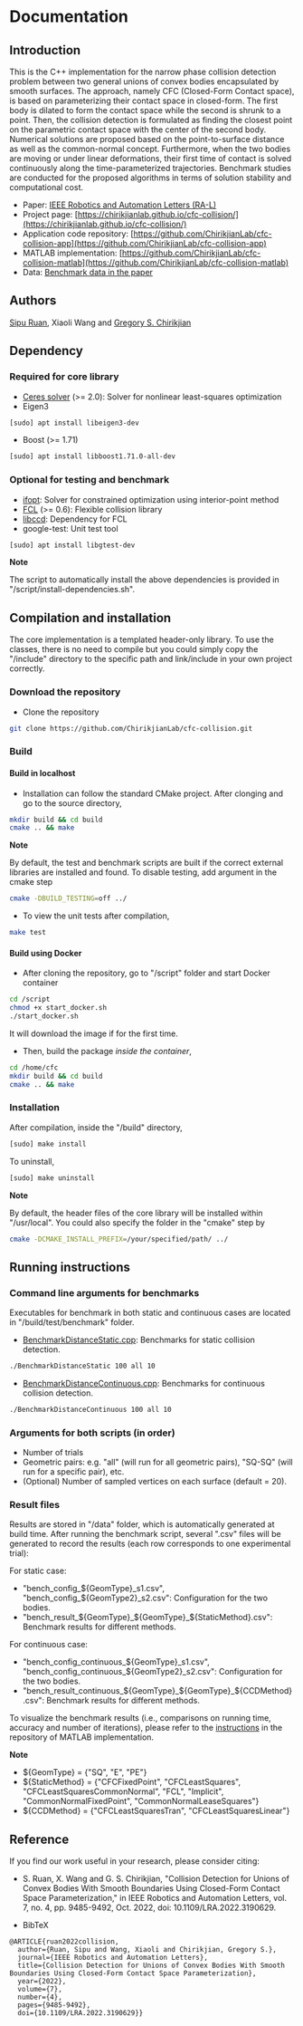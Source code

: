 # Documentation
## Introduction
This is the C++ implementation for the narrow phase collision detection problem between two general unions of convex bodies encapsulated by smooth surfaces. The approach, namely CFC (Closed-Form Contact space), is based on parameterizing their contact space in closed-form. The first body is dilated to form the contact space while the second is shrunk to a point. Then, the collision detection is formulated as finding the closest point on the parametric contact space with the center of the second body. Numerical solutions are proposed based on the point-to-surface distance as well as the common-normal concept. Furthermore, when the two bodies are moving or under linear deformations, their first time of contact is solved continuously along the time-parameterized trajectories. Benchmark studies are conducted for the proposed algorithms in terms of solution stability and computational cost.

- Paper: [IEEE Robotics and Automation Letters (RA-L)](https://ieeexplore.ieee.org/document/9829274)
- Project page: [https://chirikjianlab.github.io/cfc-collision/](https://chirikjianlab.github.io/cfc-collision/)
- Application code repository: [https://github.com/ChirikjianLab/cfc-collision-app](https://github.com/ChirikjianLab/cfc-collision-app)
- MATLAB implementation: [https://github.com/ChirikjianLab/cfc-collision-matlab](https://github.com/ChirikjianLab/cfc-collision-matlab)
- Data: [Benchmark data in the paper](https://drive.google.com/drive/folders/17jSSC-EIhiSTqXSgfoEOs4R7mzKy1d1i?usp=sharing)

## Authors
[Sipu Ruan](https://ruansp.github.io), Xiaoli Wang and [Gregory S. Chirikjian](https://scholar.google.com/citations?user=qoIuyMoAAAAJ&hl=en)

## Dependency
### Required for core library
- [Ceres solver](http://ceres-solver.org/installation.html) (>= 2.0): Solver for nonlinear least-squares optimization
- Eigen3 
```sh
[sudo] apt install libeigen3-dev
```
- Boost (>= 1.71) 
```sh
[sudo] apt install libboost1.71.0-all-dev
```

### Optional for testing and benchmark
- [ifopt](https://github.com/ethz-adrl/ifopt): Solver for constrained optimization using interior-point method
- [FCL](https://github.com/flexible-collision-library/fcl) (>= 0.6): Flexible collision library
- [libccd](https://github.com/danfis/libccd.git): Dependency for FCL
- google-test: Unit test tool
```sh
[sudo] apt install libgtest-dev
```

**Note** 

The script to automatically install the above dependencies is provided in "/script/install-dependencies.sh".

## Compilation and installation
The core implementation is a templated header-only library. To use the classes, there is no need to compile but you could simply copy the "/include" directory to the specific path and link/include in your own project correctly.

### Download the repository
- Clone the repository
```sh
git clone https://github.com/ChirikjianLab/cfc-collision.git
```

### Build 
#### Build in localhost
- Installation can follow the standard CMake project. After clonging and go to the source directory,
```sh
mkdir build && cd build
cmake .. && make
```

**Note**

By default, the test and benchmark scripts are built if the correct external libraries are installed and found. To disable testing, add argument in the cmake step
```sh
cmake -DBUILD_TESTING=off ../
```

- To view the unit tests after compilation,
```sh
make test
```

#### Build using Docker
- After cloning the repository, go to "/script" folder and start Docker container
```sh
cd /script
chmod +x start_docker.sh
./start_docker.sh
```
It will download the image if for the first time. 

- Then, build the package _inside the container_,
```sh
cd /home/cfc
mkdir build && cd build
cmake .. && make
```

### Installation
After compilation, inside the "/build" directory,
```sh
[sudo] make install
```

To uninstall,
```sh
[sudo] make uninstall
```

**Note**

By default, the header files of the core library will be installed within "/usr/local". You could also specify the folder in the "cmake" step by 
```sh
cmake -DCMAKE_INSTALL_PREFIX=/your/specified/path/ ../
```

## Running instructions
### Command line arguments for benchmarks
Executables for benchmark in both static and continuous cases are located in "/build/test/benchmark" folder.

- [BenchmarkDistanceStatic.cpp](/test/benchmark/BenchmarkDistanceStatic.cpp): Benchmarks for static collision detection.
```sh
./BenchmarkDistanceStatic 100 all 10
```
- [BenchmarkDistanceContinuous.cpp](/test/benchmark/BenchmarkDistanceContinuous.cpp): Benchmarks for continuous collision detection.
```sh
./BenchmarkDistanceContinuous 100 all 10
```

### Arguments for both scripts (in order)
- Number of trials 
- Geometric pairs: e.g. "all" (will run for all geometric pairs), "SQ-SQ" (will run for a specific pair), etc.
- (Optional) Number of sampled vertices on each surface (default = 20).

### Result files
Results are stored in "/data" folder, which is automatically generated at build time. After running the benchmark script, several ".csv" files will be generated to record the results (each row corresponds to one experimental trial):

For static case:
- "bench_config_${GeomType}_s1.csv", "bench_config_${GeomType2}_s2.csv": Configuration for the two bodies.
- "bench_result_${GeomType}_${GeomType}_${StaticMethod}.csv": Benchmark results for different methods.

For continuous case:
- "bench_config_continuous_${GeomType}_s1.csv", "bench_config_continuous_${GeomType2}_s2.csv": Configuration for the two bodies.
- "bench_result_continuous_${GeomType}_${GeomType}_${CCDMethod}.csv": Benchmark results for different methods.

To visualize the benchmark results (i.e., comparisons on running time, accuracy and number of iterations), please refer to the [instructions](https://github.com/ChirikjianLab/cfc-collision-matlab/blob/main/data/README.md) in the repository of MATLAB implementation.

**Note**

- ${GeomType} = {"SQ", "E", "PE"}
- ${StaticMethod} = {"CFCFixedPoint", "CFCLeastSquares", "CFCLeastSquaresCommonNormal", "FCL", "Implicit", "CommonNormalFixedPoint", "CommonNormalLeaseSquares"}
- ${CCDMethod} = {"CFCLeastSquaresTran", "CFCLeastSquaresLinear"}

## Reference
If you find our work useful in your research, please consider citing:

- S. Ruan, X. Wang and G. S. Chirikjian, "Collision Detection for Unions of Convex Bodies With Smooth Boundaries Using Closed-Form Contact Space Parameterization," in IEEE Robotics and Automation Letters, vol. 7, no. 4, pp. 9485-9492, Oct. 2022, doi: 10.1109/LRA.2022.3190629.

- BibTeX
```
@ARTICLE{ruan2022collision,
  author={Ruan, Sipu and Wang, Xiaoli and Chirikjian, Gregory S.},
  journal={IEEE Robotics and Automation Letters}, 
  title={Collision Detection for Unions of Convex Bodies With Smooth Boundaries Using Closed-Form Contact Space Parameterization}, 
  year={2022},
  volume={7},
  number={4},
  pages={9485-9492},
  doi={10.1109/LRA.2022.3190629}}
```

